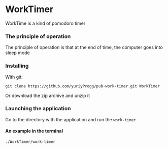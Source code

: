 # WorkTimer
WorkTime is a kind of pomodoro timer

### The principle of operation
The principle of operation is that at the end of time, the computer goes into sleep mode


### Installing
With git:
```
git clone https://github.com/yuriyProgg/pub-work-timer.git WorkTimer
```
Or download the zip archive and unzip it

### Launching the application
Go to the directory with the application and run the `work-timer`

#### An example in the terminal
```
./WorkTimer/work-timer
```
